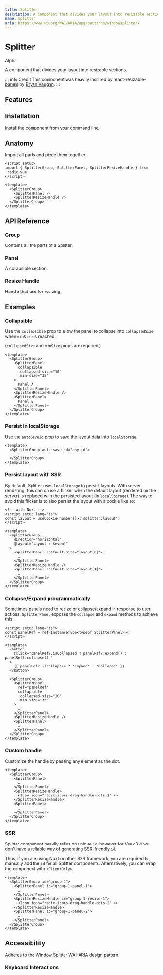 ```yaml
---
title: Splitter
description: A component that divides your layout into resizable sections.
name: splitter
aria: https://www.w3.org/WAI/ARIA/apg/patterns/windowsplitter/
---
```


# Splitter

<Badge>Alpha</Badge>

<Description>
A component that divides your layout into resizable sections.
</Description>

<ComponentPreview name="Splitter" />

::: info Credit
This component was heavily inspired by [react-resizable-panels](https://github.com/bvaughn/react-resizable-panels) by [Bryan Vaughn](https://github.com/bvaughn).
:::

## Features

<Highlights
  :features="[
    'Supports keyboard interaction.',
    'Supports horizontal/vertical layout.',
    'Supports nested layout.',
    'Supports Right to Left direction.',
    'Can resize across another panel.',
    'Can be mounted conditionally.'
  ]"
/>

## Installation

Install the component from your command line.

<InstallationTabs value="radix-vue" />

## Anatomy

Import all parts and piece them together.

```vue
<script setup>
import { SplitterGroup, SplitterPanel, SplitterResizeHandle } from 'radix-vue'
</script>

<template>
  <SplitterGroup>
    <SplitterPanel />
    <SplitterResizeHandle />
  </SplitterGroup>
</template>
```

## API Reference

### Group

Contains all the parts of a Splitter.

<!-- @include: @/meta/SplitterGroup.md -->

<DataAttributesTable
  :data="[
    {
      attribute: '[data-orientation]',
      values: ['vertical', 'horizontal'],
    },
    {
      attribute: '[data-state]',
      values: ['collapsed', 'expanded', 'Present when collapsbile'],
    },
  ]"
/>

### Panel

A collapsible section.

<!-- @include: @/meta/SplitterPanel.md -->

### Resize Handle

Handle that use for resizing.

<!-- @include: @/meta/SplitterResizeHandle.md -->

<DataAttributesTable
  :data="[
    {
      attribute: '[data-state]',
      values: ['drag', 'hover', 'inactive'],
    },
    {
      attribute: '[data-disabled]',
      values: 'Present when disabled',
    },
    {
      attribute: '[data-orientation]',
      values: ['vertical', 'horizontal'],
    }
  ]"
/>

## Examples

### Collapsible

Use the `collapsible` prop to allow the panel to collapse into `collapsedSize` when `minSize` is reached.

(`collapsedSize` and `minSize` props are required.)

```vue line=2
<template>
  <SplitterGroup>
    <SplitterPanel
      collapsible
      :collapsed-size="10"
      :min-size="35"
    >
      Panel A
    </SplitterPanel>
    <SplitterResizeHandle />
    <SplitterPanel>
      Panel B
    </SplitterPanel>
  </SplitterGroup>
</template>
```

### Persist in localStorage

Use the `autoSaveId` prop to save the layout data into `localStorage`.

```vue line=2
<template>
  <SplitterGroup auto-save-id="any-id">
    …
  </SplitterGroup>
</template>
```

### Persist layout with SSR

By default, Splitter uses `localStorage` to persist layouts. With server rendering, this can cause a flicker when the default layout (rendered on the server) is replaced with the persisted layout (in `localStorage`). The way to avoid this flicker is to also persist the layout with a cookie like so:

```vue line=3,7,8,12
<!-- with Nuxt -->
<script setup lang="ts">
const layout = useCookie<number[]>('splitter:layout')
</script>

<template>
  <SplitterGroup
    direction="horizontal"
    @layout="layout = $event"
  >
    <SplitterPanel :default-size="layout[0]">
      …
    </SplitterPanel>
    <SplitterResizeHandle />
    <SplitterPanel :default-size="layout[1]">
      …
    </SplitterPanel>
  </SplitterGroup>
</template>
```

### Collapse/Expand programmatically

Sometimes panels need to resize or collapse/expand in response to user actions. `SplitterPanel` exposes the `collapse` and `expand` methods to achieve this.

```vue line=2,7,14
<script setup lang="ts">
const panelRef = ref<InstanceType<typeof SplitterPanel>>()
</script>

<template>
  <button
    @click="panelRef?.isCollapsed ? panelRef?.expand() : panelRef?.collapse() "
  >
    {{ panelRef?.isCollapsed ? 'Expand' : 'Collapse' }}
  </button>

  <SplitterGroup>
    <SplitterPanel
      ref="panelRef"
      collapsible
      :collapsed-size="10"
      :min-size="35"
    >
      …
    </SplitterPanel>
    <SplitterResizeHandle />
    <SplitterPanel>
      …
    </SplitterPanel>
  </SplitterGroup>
</template>
```

### Custom handle

Customize the handle by passing any element as the slot.

 ```vue line=6-8
<template>
   <SplitterGroup>
     <SplitterPanel>
       …
     </SplitterPanel>
     <SplitterResizeHandle>
       <Icon icon="radix-icons-drag-handle-dots-2" />
     </SplitterResizeHandle>
     <SplitterPanel>
       …
     </SplitterPanel>
   </SplitterGroup>
</template>
```

### SSR

Splitter component heavily relies on unique `id`, however for Vue<3.4 we don't have a reliable way of generating [SSR-friendly `id`](https://github.com/vuejs/rfcs/discussions/557).

Thus, if you are using Nuxt or other SSR framework, you are required to manually add the `id` for all Splitter components. Alternatively, you can wrap the component with `<ClientOnly>`.

```vue
<template>
  <SplitterGroup id="group-1">
    <SplitterPanel id="group-1-panel-1">
      …
    </SplitterPanel>
    <SplitterResizeHandle id="group-1-resize-1">
      <Icon icon="radix-icons-drag-handle-dots-2" />
    </SplitterResizeHandle>
    <SplitterPanel id="group-1-panel-2">
      …
    </SplitterPanel>
  </SplitterGroup>
</template>
```

## Accessibility

Adheres to the [Window Splitter WAI-ARIA design pattern](https://www.w3.org/WAI/ARIA/apg/patterns/windowsplitter).

### Keyboard Interactions

<KeyboardTable :data="[
    {
      keys: ['Enter'],
      description: 'If the primary pane is not collapsed, collapses the pane. If the pane is collapsed, restores the splitter to its previous position.',
    },
    {
      keys: ['ArrowDown'],
      description: 'Moves a horizontal splitter down.',
    },
    {
      keys: ['ArrowUp'],
      description: 'Moves a horizontal splitter up.',
    },
    {
      keys: ['ArrowRight'],
      description: 'Moves a vertical splitter to the right.',
    },
    {
      keys: ['ArrowLeft'],
      description: 'Moves a vertical splitter to the left.',
    },
    {
      keys: ['Home'],
      description: 'Moves splitter to the position that gives the primary pane its smallest allowed size. ',
    },
    {
      keys: ['End'],
      description: 'Moves splitter to the position that gives the primary pane its largest allowed size.',
    }]" />
